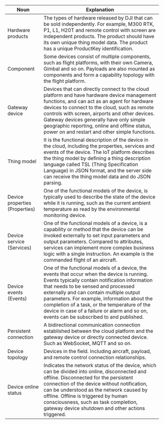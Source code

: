 | Noun                           | Explanation                                                  |
| ------------------------------ | ------------------------------------------------------------ |
| Hardware products              | The types of hardware released by DJI that can be sold independently. For example, M300 RTK, P1, L1, H20T and remote control with screen are independent products. The product should have its own unique thing model data. The product has a unique ProductKey identification. |
| Component                      | Some devices consist of multiple components, such as flight platforms, with their own Camera, Gimbal and so on. Payloads are also mounted as components and form a capability topology with the flight platform. |
| Gateway device                 | Devices that can directly connect to the cloud platform and have hardware device management functions, and can act as an agent for hardware devices to connect to the cloud, such as remote controls with screen, airports and other devices. Gateway devices generally have only simple geographic reporting, online and offline status, power on and restart and other simple functions. |
| Thing model                    | It is the functional description of the device in the cloud, including the properties, services and events of the device. The IoT platform describes the thing model by defining a thing description language called TSL (Thing Specification Language) in JSON format, and the server side can receive the thing model data and do JSON parsing. |
| Device properties (Properties) | One of the functional models of the device, is typically used to describe the state of the device while it is running, such as the current ambient temperature as read by the environmental monitoring device. |
| Device service (Services)      | One of the functional models of a device, is a capability or method that the device can be invoked externally to set input parameters and output parameters. Compared to attributes, services can implement more complex business logic with a single instruction. An example is the commanded flight of an aircraft. |
| Device events (Events)         | One of the functional models of a device, the events that occur when the device is running. Events typically contain notification information that needs to be sensed and processed externally and can contain multiple output parameters. For example, information about the completion of a task, or the temperature of the device in case of a failure or alarm and so on, events can be subscribed to and published. |
| Persistent connection          | A bidirectional communication connection established between the cloud platform and the gateway device or directly connected device. Such as WebSocket, MQTT and so on. |
| Device topology                | Devices in the field. Including aircraft, payload, and remote control connection relationships. |
| Device online status           | Indicates the network status of the device, which can be divided into online, disconnected and offline. Disconnected for the persistent connection of the device without notification, can be understood as the network caused by offline. Offline is triggered by human consciousness, such as task completion, gateway device shutdown and other actions triggered. |
